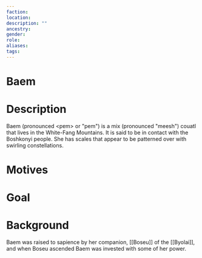 ```yaml
---
faction:
location:
description: ""
ancestry:
gender:
role:
aliases:
tags:
---
```

# Baem

# Description
Baem (pronounced <pɐm> or "pem") is a mix (pronounced "meesh") couatl that lives in the White-Fang Mountains. It is said to be in contact with the Boshkonyi people. She has scales that appear to be patterned over with swirling constellations.
# Motives



# Goal



# Background

Baem was raised to sapience by her companion, [[Boseu]] of the [[Byolai]], and when Boseu ascended Baem was invested with some of her power.